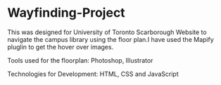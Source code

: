 # Wayfinding-Project

This was designed for University of Toronto Scarborough Website to navigate the campus library using the floor plan.I have used the Mapify pluglin to get the hover over images.

Tools used for the floorplan: Photoshop, Illustrator

Technologies for Development: HTML, CSS and JavaScript



